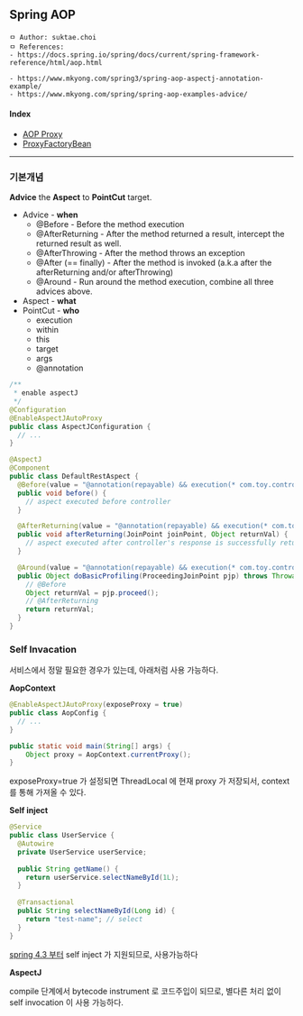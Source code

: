 ## Spring AOP

```
ㅁ Author: suktae.choi
ㅁ References:
- https://docs.spring.io/spring/docs/current/spring-framework-reference/html/aop.html

- https://www.mkyong.com/spring3/spring-aop-aspectj-annotation-example/
- https://www.mkyong.com/spring/spring-aop-examples-advice/
```

#### Index

- [AOP Proxy](aop-proxy)
- [ProxyFactoryBean](proxy-factory-bean)

***

### 기본개념

**Advice** the **Aspect** to **PointCut** target.

- Advice - **when**
  - @Before - Before the method execution
  - @AfterReturning - After the method returned a result, intercept the returned result as well.
  - @AfterThrowing - After the method throws an exception
  - @After (== finally) - After the method is invoked (a.k.a after the afterReturning and/or afterThrowing)
  - @Around - Run around the method execution, combine all three advices above.
- Aspect - **what**
- PointCut - **who**
  - execution
  - within
  - this
  - target
  - args
  - @annotation

```java
/**
 * enable aspectJ
 */
@Configuration
@EnableAspectJAutoProxy
public class AspectJConfiguration {
  // ...
}

@AspectJ
@Component
public class DefaultRestAspect {
  @Before(value = "@annotation(repayable) && execution(* com.toy.controller.*.*(..))")
  public void before() {
    // aspect executed before controller
  }

  @AfterReturning(value = "@annotation(repayable) && execution(* com.toy.controller.*.*(..))", returning = "returnVal")
  public void afterReturning(JoinPoint joinPoint, Object returnVal) {
    // aspect executed after controller's response is successfully returned
  }

  @Around(value = "@annotation(repayable) && execution(* com.toy.controller.*.*(..))")
  public Object doBasicProfiling(ProceedingJoinPoint pjp) throws Throwable {
    // @Before
    Object returnVal = pjp.proceed();
    // @AfterReturning
    return returnVal;
  }
}
```

### Self Invacation

서비스에서 정말 필요한 경우가 있는데, 아래처럼 사용 가능하다.

**AopContext**

```java
@EnableAspectJAutoProxy(exposeProxy = true)
public class AopConfig {
  // ...
}

public static void main(String[] args) {
	Object proxy = AopContext.currentProxy();
}
```

exposeProxy=true 가 설정되면 ThreadLocal 에 현재 proxy 가 저장되서, context 를 통해 가져올 수 있다.

**Self inject**

```java
@Service
public class UserService {
  @Autowire
  private UserService userService;
  
  public String getName() {
  	return userService.selectNameById(1L);
  }
  
  @Transactional
  public String selectNameById(Long id) {
    return "test-name"; // select
  }
}
```

[spring 4.3 부터](https://github.com/spring-projects/spring-framework/commit/4a0fa69ce469cae2e8c8a1a45f0b43f74a74481d) self inject 가 지원되므로, 사용가능하다

**AspectJ**

compile 단계에서 bytecode instrument 로 코드주입이 되므로, 별다른 처리 없이 self invocation 이 사용 가능하다.

